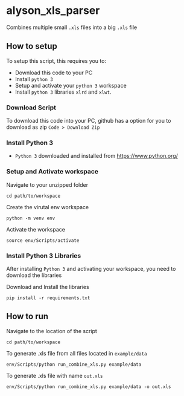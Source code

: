 # alyson_xls_parser
Combines multiple small `.xls` files into a big `.xls` file

## How to setup
To setup this script, this requires you to:
- Download this code to your PC
- Install `python 3` 
- Setup and activate your `python 3` workspace
- Install `python 3` libraries `xlrd` and `xlwt`.

### Download Script
To download this code into your PC, github has a option for you to download as zip `Code > Download Zip`

### Install Python 3
- `Python 3` downloaded and installed from https://www.python.org/

### Setup and Activate workspace
Navigate to your unzipped folder
```
cd path/to/workspace
```
Create the virutal env workspace
```
python -m venv env
```
Activate the workspace
```
source env/Scripts/activate
```
### Install Python 3 Libraries
After installing `Python 3` and activating your workspace, you need to download the libraries

Download and Install the libraries
```
pip install -r requirements.txt
```


## How to run
Navigate to the location of the script
```
cd path/to/workspace
```
To generate .xls file from all files located in `example/data`
```
env/Scripts/python run_combine_xls.py example/data
```
To generate .xls file with name `out.xls`
```
env/Scripts/python run_combine_xls.py example/data -o out.xls
```
